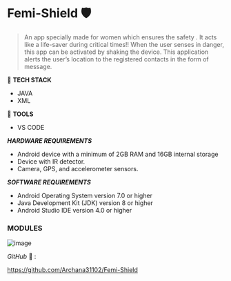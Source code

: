# Femi-Shield :shield:		
> An app specially made for women which ensures the safety . It acts like a life-saver during critical times!!
When the user senses in danger, this app can be activated by shaking the device. This application alerts the user’s location to the registered contacts  in the form of message.

:round_pushpin: **TECH STACK**    
* JAVA
* XML

:mag_right: **TOOLS**     
* VS CODE
	
***HARDWARE REQUIREMENTS***

* Android device with a minimum of 2GB RAM and 16GB internal storage
* Device with IR detector.
* Camera, GPS, and accelerometer sensors.

***SOFTWARE REQUIREMENTS***

*	Android Operating System version 7.0 or higher
*	Java Development Kit (JDK) version 8 or higher
*	Android Studio IDE version 4.0 or higher

### MODULES

![image](https://user-images.githubusercontent.com/88180818/232138440-ffb2d266-937a-40bc-98ff-9adbb1f50d8e.png)


*GitHub* 🔗 :

https://github.com/Archana31102/Femi-Shield
